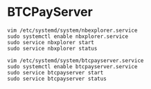 # BTCPayServer

    vim /etc/systemd/system/nbexplorer.service
    sudo systemctl enable nbxplorer.service
    sudo service nbxplorer start
    sudo service nbxplorer status

    vim /etc/systemd/system/btcpayserver.service
    sudo systemctl enable btcpayserver.service
    sudo service btcpayserver start
    sudo service btcpayserver status
